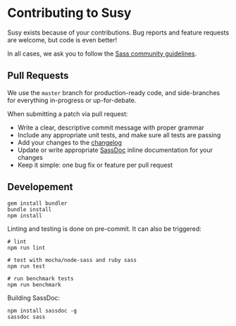 Contributing to Susy
====================

Susy exists because of your contributions.
Bug reports and feature requests are welcome,
but code is even better!

In all cases,
we ask you to follow the
[Sass community guidelines](http://sass-lang.com/community-guidelines).


Pull Requests
-------------

We use the `master` branch for production-ready code,
and side-branches for everything in-progress
or up-for-debate.

When submitting a patch via pull request:

- Write a clear, descriptive commit message with proper grammar
- Include any appropriate unit tests, and make sure all tests are passing
- Add your changes to the [changelog](CHANGELOG.md)
- Update or write appropriate [SassDoc](http://sassdoc.com/)
  inline documentation for your changes
- Keep it simple: one bug fix or feature per pull request


Developement
------------

```
gem install bundler
bundle install
npm install
```

Linting and testing is done on pre-commit.
It can also be triggered:

```
# lint
npm run lint

# test with mocha/node-sass and ruby sass
npm run test

# run benchmark tests
npm run benchmark
```

Building SassDoc:

```
npm install sassdoc -g
sassdoc sass
```
